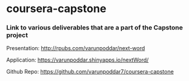 # coursera-capstone
### Link to various deliverables that are a part of the Capstone project
Presentation: http://rpubs.com/varunpoddar/next-word

Application: https://varunpoddar.shinyapps.io/nextWord/

Github Repo: https://github.com/varunpoddar7/coursera-capstone
